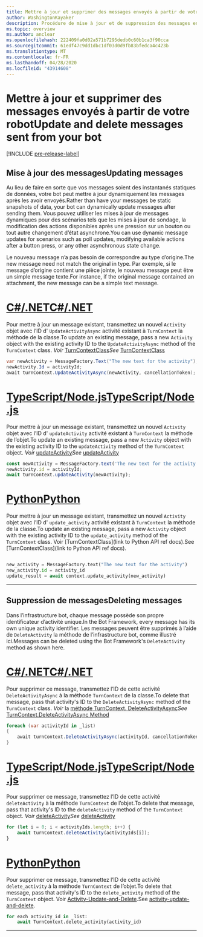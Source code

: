 ```yaml
---
title: Mettre à jour et supprimer des messages envoyés à partir de votre robot
author: WashingtonKayaker
description: Procédure de mise à jour et de suppression des messages envoyés à partir de votre robot Microsoft teams
ms.topic: overview
ms.author: anclear
ms.openlocfilehash: 222409fa0d02a571b7295dedb0c60b1ca3f90cca
ms.sourcegitcommit: 61edf47c9dd1dbc1df03d0d9fb83bfedca4c423b
ms.translationtype: MT
ms.contentlocale: fr-FR
ms.lasthandoff: 04/28/2020
ms.locfileid: "43914608"
---
```

# <a name="update-and-delete-messages-sent-from-your-bot"></a><span data-ttu-id="13f99-103">Mettre à jour et supprimer des messages envoyés à partir de votre robot</span><span class="sxs-lookup"><span data-stu-id="13f99-103">Update and delete messages sent from your bot</span></span>

[!INCLUDE [pre-release-label](~/includes/v4-to-v3-pointer-bots.md)]

## <a name="updating-messages"></a><span data-ttu-id="13f99-104">Mise à jour des messages</span><span class="sxs-lookup"><span data-stu-id="13f99-104">Updating messages</span></span>

<span data-ttu-id="13f99-105">Au lieu de faire en sorte que vos messages soient des instantanés statiques de données, votre bot peut mettre à jour dynamiquement les messages après les avoir envoyés.</span><span class="sxs-lookup"><span data-stu-id="13f99-105">Rather than have your messages be static snapshots of data, your bot can dynamically update messages after sending them.</span></span> <span data-ttu-id="13f99-106">Vous pouvez utiliser les mises à jour de messages dynamiques pour des scénarios tels que les mises à jour de sondage, la modification des actions disponibles après une pression sur un bouton ou tout autre changement d’état asynchrone.</span><span class="sxs-lookup"><span data-stu-id="13f99-106">You can use dynamic message updates for scenarios such as poll updates, modifying available actions after a button press, or any other asynchronous state change.</span></span>

<span data-ttu-id="13f99-107">Le nouveau message n’a pas besoin de correspondre au type d’origine.</span><span class="sxs-lookup"><span data-stu-id="13f99-107">The new message need not match the original in type.</span></span> <span data-ttu-id="13f99-108">Par exemple, si le message d’origine contient une pièce jointe, le nouveau message peut être un simple message texte.</span><span class="sxs-lookup"><span data-stu-id="13f99-108">For instance, if the original message contained an attachment, the new message can be a simple text message.</span></span>

# <a name="cnet"></a>[<span data-ttu-id="13f99-109">C#/.NET</span><span class="sxs-lookup"><span data-stu-id="13f99-109">C#/.NET</span></span>](#tab/dotnet)

<span data-ttu-id="13f99-110">Pour mettre à jour un message existant, transmettez un nouvel `Activity` objet avec l’ID d' `UpdateActivityAsync` activité existant à `TurnContext` la méthode de la classe.</span><span class="sxs-lookup"><span data-stu-id="13f99-110">To update an existing message, pass a new `Activity` object with the existing activity ID to the `UpdateActivityAsync` method of the `TurnContext` class.</span></span> <span data-ttu-id="13f99-111">*Voir* [TurnContextClass](/dotnet/api/microsoft.bot.builder.turncontext?view=botbuilder-dotnet-stable)</span><span class="sxs-lookup"><span data-stu-id="13f99-111">*See* [TurnContextClass](/dotnet/api/microsoft.bot.builder.turncontext?view=botbuilder-dotnet-stable)</span></span>

```csharp
var newActivity = MessageFactory.Text("The new text for the activity");
newActivity.Id = activityId;
await turnContext.UpdateActivityAsync(newActivity, cancellationToken);
```

# <a name="typescriptnodejs"></a>[<span data-ttu-id="13f99-112">TypeScript/Node.js</span><span class="sxs-lookup"><span data-stu-id="13f99-112">TypeScript/Node.js</span></span>](#tab/typescript)

<span data-ttu-id="13f99-113">Pour mettre à jour un message existant, transmettez un nouvel `Activity` objet avec l’ID d' `updateActivity` activité existant à `TurnContext` la méthode de l’objet.</span><span class="sxs-lookup"><span data-stu-id="13f99-113">To update an existing message, pass a new `Activity` object with the existing activity ID to the `updateActivity` method of the `TurnContext` object.</span></span> <span data-ttu-id="13f99-114">*Voir* [updateActivity](/javascript/api/botbuilder-core/turncontext?view=botbuilder-ts-latest#updateactivity-partial-activity--)</span><span class="sxs-lookup"><span data-stu-id="13f99-114">*See* [updateActivity](/javascript/api/botbuilder-core/turncontext?view=botbuilder-ts-latest#updateactivity-partial-activity--)</span></span>

```typescript
const newActivity = MessageFactory.text('The new text for the activity');
newActivity.id = activityId;
await turnContext.updateActivity(newActivity);
```

# <a name="python"></a>[<span data-ttu-id="13f99-115">Python</span><span class="sxs-lookup"><span data-stu-id="13f99-115">Python</span></span>](#tab/python)

<span data-ttu-id="13f99-116">Pour mettre à jour un message existant, transmettez un nouvel `Activity` objet avec l’ID d' `update_activity` activité existant à `TurnContext` la méthode de la classe.</span><span class="sxs-lookup"><span data-stu-id="13f99-116">To update an existing message, pass a new `Activity` object with the existing activity ID to the `update_activity` method of the `TurnContext` class.</span></span> <span data-ttu-id="13f99-117">Voir [TurnContextClass](link to Python API ref docs).</span><span class="sxs-lookup"><span data-stu-id="13f99-117">See [TurnContextClass](link to Python API ref docs).</span></span>

```python

new_activity = MessageFactory.text("The new text for the activity")
new_activity.id = activity_id
update_result = await context.update_activity(new_activity)

```

---

## <a name="deleting-messages"></a><span data-ttu-id="13f99-118">Suppression de messages</span><span class="sxs-lookup"><span data-stu-id="13f99-118">Deleting messages</span></span>

<span data-ttu-id="13f99-119">Dans l’infrastructure bot, chaque message possède son propre identificateur d’activité unique.</span><span class="sxs-lookup"><span data-stu-id="13f99-119">In the Bot Framework, every message has its own unique activity identifier.</span></span>
<span data-ttu-id="13f99-120">Les messages peuvent être supprimés à l’aide de `DeleteActivity` la méthode de l’infrastructure bot, comme illustré ici.</span><span class="sxs-lookup"><span data-stu-id="13f99-120">Messages can be deleted using the Bot Framework's `DeleteActivity` method as shown here.</span></span>

# <a name="cnet"></a>[<span data-ttu-id="13f99-121">C#/.NET</span><span class="sxs-lookup"><span data-stu-id="13f99-121">C#/.NET</span></span>](#tab/dotnet)

<span data-ttu-id="13f99-122">Pour supprimer ce message, transmettez l’ID de cette activité `DeleteActivityAsync` à la méthode `TurnContext` de la classe.</span><span class="sxs-lookup"><span data-stu-id="13f99-122">To delete that message, pass that activity's ID to the `DeleteActivityAsync` method of the `TurnContext` class.</span></span> <span data-ttu-id="13f99-123">*Voir* la [méthode TurnContext. DeleteActivityAsync](/dotnet/api/microsoft.bot.builder.turncontext.deleteactivityasync?view=botbuilder-dotnet-stable)</span><span class="sxs-lookup"><span data-stu-id="13f99-123">*See* [TurnContext.DeleteActivityAsync Method](/dotnet/api/microsoft.bot.builder.turncontext.deleteactivityasync?view=botbuilder-dotnet-stable)</span></span>

```csharp
foreach (var activityId in _list)
{
    await turnContext.DeleteActivityAsync(activityId, cancellationToken);
}
```

# <a name="typescriptnodejs"></a>[<span data-ttu-id="13f99-124">TypeScript/Node.js</span><span class="sxs-lookup"><span data-stu-id="13f99-124">TypeScript/Node.js</span></span>](#tab/typescript)

<span data-ttu-id="13f99-125">Pour supprimer ce message, transmettez l’ID de cette activité `deleteActivity` à la méthode `TurnContext` de l’objet.</span><span class="sxs-lookup"><span data-stu-id="13f99-125">To delete that message, pass that activity's ID to the `deleteActivity` method of the `TurnContext` object.</span></span> <span data-ttu-id="13f99-126">*Voir* [deleteActivity](/javascript/api/botbuilder-core/turncontext?view=botbuilder-ts-latest#deleteactivity-string---partial-conversationreference--)</span><span class="sxs-lookup"><span data-stu-id="13f99-126">*See* [deleteActivity](/javascript/api/botbuilder-core/turncontext?view=botbuilder-ts-latest#deleteactivity-string---partial-conversationreference--)</span></span>

```typescript
for (let i = 0; i < activityIds.length; i++) {
    await turnContext.deleteActivity(activityIds[i]);
}
```

# <a name="python"></a>[<span data-ttu-id="13f99-127">Python</span><span class="sxs-lookup"><span data-stu-id="13f99-127">Python</span></span>](#tab/python)

<span data-ttu-id="13f99-128">Pour supprimer ce message, transmettez l’ID de cette activité `delete_activity` à la méthode `TurnContext` de l’objet.</span><span class="sxs-lookup"><span data-stu-id="13f99-128">To delete that message, pass that activity's ID to the `delete_activity` method of the `TurnContext` object.</span></span> <span data-ttu-id="13f99-129">Voir [Activity-Update-and-Delete](https://github.com/microsoft/botbuilder-python/blob/c04ecacb22c1f4b43a671fe2f1e4782218391975/tests/teams/scenarios/activity-update-and-delete/bots/activity_update_and_delete_bot.py).</span><span class="sxs-lookup"><span data-stu-id="13f99-129">See [activity-update-and-delete](https://github.com/microsoft/botbuilder-python/blob/c04ecacb22c1f4b43a671fe2f1e4782218391975/tests/teams/scenarios/activity-update-and-delete/bots/activity_update_and_delete_bot.py).</span></span>

```python
for each activity_id in _list:
    await TurnContext.delete_activity(activity_id)
```

---

